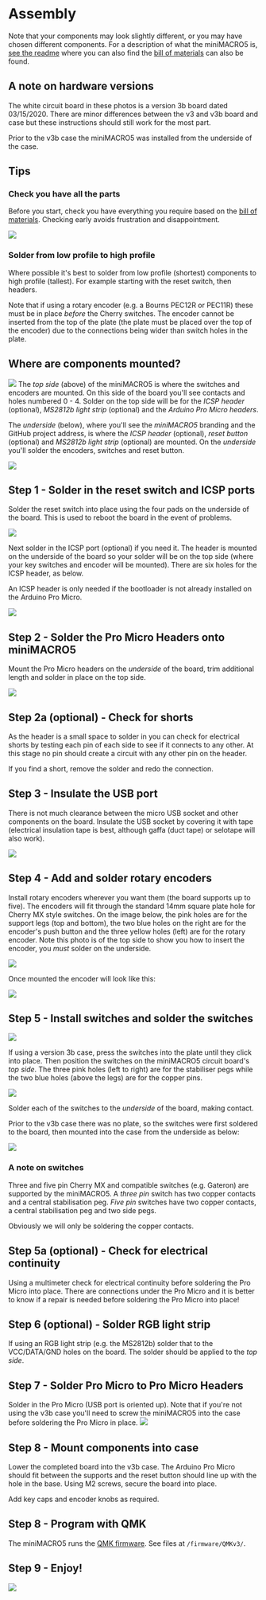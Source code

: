 # Assembly
Note that your components may look slightly different, or you may have chosen different components.  For a description of what the miniMACRO5 is, [see the readme](README.md) where you can also find the [bill of materials](README.md##bill-of-materials-bom) can also be found.

## A note on hardware versions
The white circuit board in these photos is a version 3b board dated 03/15/2020.  There are minor differences between the v3 and v3b board and case but these instructions should still work for the most part.

Prior to the v3b case the miniMACRO5 was installed from the underside of the case.

## Tips
### Check you have all the parts
Before you start, check you have everything you require based on the [bill of materials](README.md##bill-of-materials-bom).  Checking early avoids frustration and disappointment.

![](photos/parts.jpg)

### Solder from low profile to high profile
Where possible it's best to solder from low profile (shortest) components to high profile (tallest).  For example starting with the reset switch, then headers.

Note that if using a rotary encoder (e.g. a Bourns PEC12R or PEC11R) these must be in place _before_ the Cherry switches.  The encoder cannot be inserted from the top of the plate (the plate must be placed over the top of the encoder) due to the connections being wider than switch holes in the plate.

## Where are components mounted?
![](photos/v3bAssembly/Topside.jpg)
The _top side_ (above) of the miniMACRO5 is where the switches and encoders are mounted.  On this side of the board you'll see contacts and holes numbered 0 - 4.  Solder on the top side will be for the _ICSP header_ (optional), _MS2812b light strip_ (optional) and the _Arduino Pro Micro headers_.

The _underside_ (below), where you'll see the _miniMACRO5_ branding and the GitHub project address, is where the _ICSP header_ (optional), _reset button_ (optional) and _MS2812b light strip_ (optional) are mounted.  On the _underside_ you'll solder the encoders, switches and reset button.

![](photos/v3bAssembly/Underside.jpg)

## Step 1 - Solder in the reset switch and ICSP ports
Solder the reset switch into place using the four pads on the underside of the board.  This is used to reboot the board in the event of problems.

![](photos/v3bAssembly/ResetSwitch.jpg)

Next solder in the ICSP port (optional) if you need it.  The header is mounted on the underside of the board so your solder will be on the top side (where your key switches and encoder will be mounted).  There are six holes for the ICSP header, as below.

An ICSP header is only needed if the bootloader is not already installed on the Arduino Pro Micro.

![](photos/v3bAssembly/ICSP_Header.jpg)


## Step 2 - Solder the Pro Micro Headers onto miniMACRO5
Mount the Pro Micro headers on the _underside_ of the board, trim additional length and solder in place on the top side.

![](photos/v3bAssembly/SolderProMicroHeaders.jpg)

## Step 2a (optional) - Check for shorts
As the header is a small space to solder in you can check for electrical shorts by testing each pin of each side to see if it connects to any other.  At this stage no pin should create a circuit with any other pin on the header.

If you find a short, remove the solder and redo the connection.

## Step 3 - Insulate the USB port
There is not much clearance between the micro USB socket and other components on the board.  Insulate the USB socket by covering it with tape (electrical insulation tape is best, although gaffa (duct tape) or selotape will also work).

![](photos/v3bAssembly/InsulateUSB.jpg)

## Step 4 - Add and solder rotary encoders
Install rotary encoders wherever you want them (the board supports up to five). The encoders will fit through the standard 14mm square plate hole for Cherry MX style switches.  On the image below, the pink holes are for the support legs (top and bottom), the two blue holes on the right are for the encoder's push button and the three yellow holes (left) are for the rotary encoder.  Note this photo is of the top side to show you how to insert the encoder, you _must_ solder on the underside.

![](photos/v3bAssembly/EncoderHolesPoints.jpg)

Once mounted the encoder will look like this:

![](photos/v3bAssembly/EncoderMounted.jpg)

## Step 5 - Install switches and solder the switches
![](photos/v3bAssembly/SwitchesThroughPlate.jpg)

If using a version 3b case, press the switches into the plate until they click into place.  Then position the switches on the miniMACRO5 circuit board's _top side_.  The three pink holes (left to right) are for the stabiliser pegs while the two blue holes (above the legs) are for the copper pins.

![](photos/v3bAssembly/KeySwitchHolesPoints.jpg)

Solder each of the switches to the _underside_ of the board, making contact.

Prior to the v3b case there was no plate, so the switches were first soldered to the board, then mounted into the case from the underside as below:

![](photos/casemount.jpg)

### A note on switches
Three and five pin Cherry MX and compatible switches (e.g. Gateron) are supported by the miniMACRO5.  A _three pin_ switch has two copper contacts and a central stabilisation peg.  _Five pin_ switches have two copper contacts, a central stabilisation peg and two side pegs.


Obviously we will only be soldering the copper contacts.

## Step 5a (optional) - Check for electrical continuity
Using a multimeter check for electrical continuity before soldering the Pro Micro into place.  There are connections under the Pro Micro and it is better to know if a repair is needed before soldering the Pro Micro into place!


## Step 6 (optional) - Solder RGB light strip
If using an RGB light strip (e.g. the MS2812b) solder that to the VCC/DATA/GND holes on the board.  The solder should be applied to the _top side_.

## Step 7 - Solder Pro Micro to Pro Micro Headers
Solder in the Pro Micro (USB port is oriented up).  Note that if you're not using the v3b case you'll need to screw the miniMACRO5 into the case before soldering the Pro Micro in place.
![](photos/promicro.jpg)

## Step 8 - Mount components into case
Lower the completed board into the v3b case.  The Arduino Pro Micro should fit between the supports and the reset button should line up with the hole in the base.  Using M2 screws, secure the board into place.

Add key caps and encoder knobs as required.
	
## Step 8 - Program with QMK
The miniMACRO5 runs the [QMK firmware](https://qmk.fm/).  See files at `/firmware/QMKv3/`.

## Step 9 - Enjoy!
![](photos/finish2.jpg)


